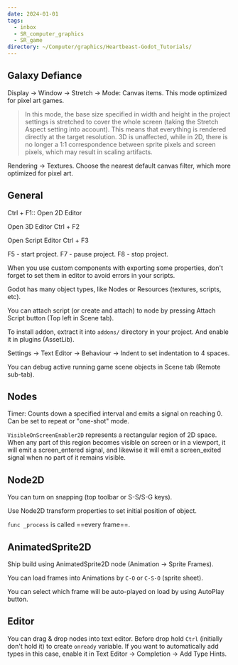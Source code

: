 ```yaml
---
date: 2024-01-01
tags:
  - inbox
  - SR_computer_graphics
  - SR_game
directory: ~/Computer/graphics/Heartbeast-Godot_Tutorials/
---
```


## Galaxy Defiance

Display → Window → Stretch → Mode: Canvas items. This mode optimized for pixel
art games.

> In this mode, the base size specified in width and height in the project
> settings is stretched to cover the whole screen (taking the Stretch Aspect
> setting into account). This means that everything is rendered directly at the
> target resolution. 3D is unaffected, while in 2D, there is no longer a 1:1
> correspondence between sprite pixels and screen pixels, which may result in
> scaling artifacts.

Rendering → Textures. Choose the nearest default canvas filter, which more
optimized for pixel art.

## General

Ctrl + F1:: Open 2D Editor

Open 3D Editor Ctrl + F2

Open Script Editor Ctrl + F3

F5 - start project. F7 - pause project. F8 - stop project.

When you use custom components with exporting some properties, don't forget to
set them in editor to avoid errors in your scripts.

Godot has many object types, like Nodes or Resources (textures, scripts, etc).

You can attach script (or create and attach) to node by pressing Attach Script
button (Top left in Scene tab).

To install addon, extract it into `addons/` directory in your project. And
enable it in plugins (AssetLib).

Settings -> Text Editor -> Behaviour -> Indent to set indentation to 4 spaces.

You can debug active running game scene objects in Scene tab (Remote sub-tab).

## Nodes

Timer: Counts down a specified interval and emits a signal on reaching 0. Can be
set to repeat or "one-shot" mode.

`VisibleOnScreenEnabler2D` represents a rectangular region of 2D space. When any
part of this region becomes visible on screen or in a viewport, it will emit a
screen_entered signal, and likewise it will emit a screen_exited signal when no
part of it remains visible.

## Node2D

You can turn on snapping (top toolbar or S-S/S-G keys).

Use Node2D transform properties to set initial position of object.

`func _process` is called ==every frame==.

## AnimatedSprite2D

Ship build using AnimatedSprite2D node (Animation -> Sprite Frames).

You can load frames into Animations by `C-O` or `C-S-O` (sprite sheet).

You can select which frame will be auto-played on load by using AutoPlay button.

## Editor

You can drag & drop nodes into text editor. Before drop hold `Ctrl` (initially
don't hold it) to create `onready` variable. If you want to automatically add
types in this case, enable it in Text Editor -> Completion -> Add Type Hints.
